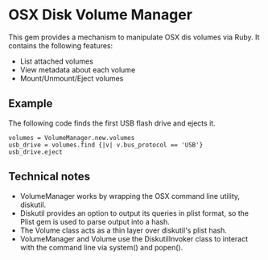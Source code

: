 # OSX Disk Volume Manager

This gem provides a mechanism to manipulate OSX dis volumes via Ruby. It contains the following features:

* List attached volumes
* View metadata about each volume
* Mount/Unmount/Eject volumes

## Example

The following code finds the first USB flash drive and ejects it.

    volumes = VolumeManager.new.volumes
    usb_drive = volumes.find {|v| v.bus_protocol == 'USB'}
    usb_drive.eject

## Technical notes

* VolumeManager works by wrapping the OSX command line utility, diskutil.
* Diskutil provides an option to output its queries in plist format, so the Plist gem is used to parse output into a hash.
* The Volume class acts as a thin layer over diskutil's plist hash.
* VolumeManager and Volume use the DiskutilInvoker class to interact with the command line via system() and popen().
